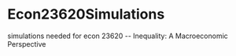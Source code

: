 # Econ23620Simulations
simulations needed for econ 23620 -- Inequality: A Macroeconomic Perspective
